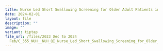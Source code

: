 ```yaml
---
title: Nurse Led Short Swallowing Screening for Older Adult Patients in Medical Wards
date: 2024-02-01
layout: file
description: ""
image: ""
variant: tiptap
file_url: /files/2023 Dec to 2024
  Feb/C_355_NUH__NUH_QI_Nurse_Led_Short_Swallowing_Screening_for_Older_Adult_Patients.pdf
---
```

